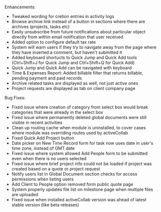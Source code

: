 Enhancements:

* Tweaked wording for cretion entries in activity logs
* Browse archive link instead of a button in sections where there are archives (projects, tasks etc)
* Easily unsubscribe from future notifications about particular object directly from within email notification that user received
* Added option to configure default tax rate
* System will warn users if they try to navigate away from the page where they have inserted a comment, but haven't submitted it
* Added keyboard shortucts to Quick Jump and Quick Add tools (Ctrl+Shift+J for Quick Jump and Ctrl+Shift+Q for Quick Add)
* Quick Jump and Quick Add can be navigated with keyboard
* Time & Expenses Report: Added billable filter that returns billable, pending payment and paid records
* Archive related tasks are displayed as well, not just active ones
* Project requests are displayed as tab on client company page

Bug Fixes:

* Fixed issue where creation of category from select box would break categories that were already in the select box
* Fixed issue where permanently deleted global documents were still visible in recent activities
* Clean up routing cache when module is uninstalled, to cover cases where module was overriding routes used by activeCollab
* Fixed Quick Add Project button
* Date picker on New Time Record form for task now uses date in user's time zone, instead of GMT date
* Fixed issue where system allowed Add People form to be submitted even when there is no users selected
* Fixed issue where brief project info could not be loaded if project was created based on a quote or project request
* Notify users list in Global Document section checks for access permissions when listing users
* Add Client to People option removed form public quote page
* System properly updates file list on milestone page when multiple files are uploaded
* Fixed issue when installed activeCollab version was ahead of latest stable version (like beta releases)